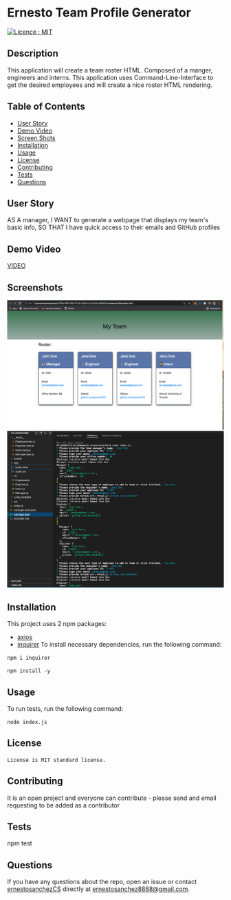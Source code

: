 # Ernesto Team Profile Generator

[![Licence : MIT](https://img.shields.io/badge/Licence-MIT-green.svg)](https://opensource.org/licences/MIT)

## Description

This application will create a team roster HTML. Composed of a manger, engineers and interns. This application uses Command-Line-Interface to get the desired employees and will create a nice roster HTML rendering.

## Table of Contents

-   [User Story](#userstory)
-   [Demo Video](#demovideo)
-   [Screen Shots](#screenshots)
-   [Installation](#installation)
-   [Usage](#usage)
-   [License](#license)
-   [Contributing](#contributing)
-   [Tests](#tests)
-   [Questions](#questions)

## User Story

AS A manager, I WANT to generate a webpage that displays my team's basic info, SO THAT I have quick access to their emails and GitHub profiles

## Demo Video

[VIDEO](https://drive.google.com/file/d/1nBiljxtG67WSVm8eaDlcOQGXTsbNsQ91/view?usp=sharing)

## Screenshots

![Screen Shot](./assets/images/teamGen.png)
![Screen Shot](/assets/images/teamGen2.png)

## Installation

This project uses 2 npm packages:

-   [axios](https://www.npmjs.com/package/axios)
-   [inquirer](https://www.npmjs.com/package/inquirer)
    To install necessary dependencies, run the following command:

```
npm i inquirer
```

```
npm install -y
```

## Usage

To run tests, run the following command:

```
node index.js
```

## License

    License is MIT standard license.

## Contributing

It is an open project and everyone can contribute - please send and email requesting to be added as a contributor

## Tests

npm test

## Questions

If you have any questions about the repo, open an issue or contact [ernestosanchezCS](https://github.com/ernestosanchezCS/) directly at ernestosanchez8888@gmail.com.
